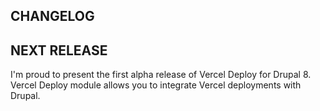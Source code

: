 CHANGELOG
---------

## NEXT RELEASE

  I'm proud to present the first alpha release of Vercel Deploy for Drupal 8.
  Vercel Deploy module allows you to integrate Vercel deployments with Drupal.
